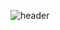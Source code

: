 ![header](https://capsule-render.vercel.app/api?type=waving&color=auto&height=300&section=header&text=Soochul%20Son&fontSize=90&animation=fadeIn&fontAlignY=38&desc=&descAlignY=55&descAlign=50)

